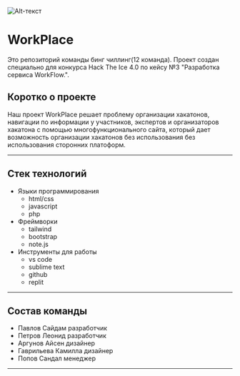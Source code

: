 ![Alt-текст](https://static.tildacdn.com/tild3366-6135-4131-b365-356136653436/HTI4_0_PNG_Ready.png)
# WorkPlace
Это репозиторий команды бинг чиллинг(12 команда). Проект создан специально для конкурса Hack The Ice 4.0 по кейсу №3 "Разработка сервиса WorkFlow.". 

## Коротко о проекте
Наш проект WorkPlace решает проблему организации хакатонов, навигации по информации у участников, экспертов и организаторов хакатона с помощью многофункционального сайта, который дает возможность организации хакатонов без использования без использования сторонних платоформ.
____
## Стек технологий
- Языки программирования
  - html/css
  - javascript
  - php
- Фреймворки
  - tailwind
  - bootstrap
  - note.js
- Инструменты для работы
  - vs code
  - sublime text
  - github
  - replit
____

## Состав команды
- Павлов Сайдам разработчик
- Петров Леонид разработчик
- Аргунов Айсен дизайнер
- Гаврильева Камилла дизайнер
- Попов Сандал менеджер
____
